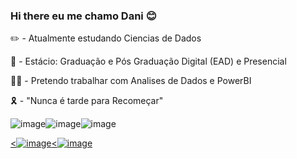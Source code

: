 ### Hi there  eu me chamo Dani  😊

✏️ - Atualmente estudando Ciencias de Dados

🏢  - Estácio: Graduação e Pós Graduação Digital (EAD) e Presencial

🏌️‍♀️ - Pretendo trabalhar com Analises de Dados e PowerBI

🎗️ - "Nunca é tarde para Recomeçar"

![image](https://user-images.githubusercontent.com/119628543/214919208-485f2150-de3e-4476-9990-562e2d48aa89.png)![image](https://user-images.githubusercontent.com/119628543/214919647-1bc87092-eeb7-47ec-b0d5-c6f6847695e3.png)![image](https://user-images.githubusercontent.com/119628543/214919825-6af6027a-bb56-4e86-a327-1c0bfa438257.png)

<a href = "mailto:danielagonzalez.analises@gmail.com"><![image](https://user-images.githubusercontent.com/119628543/214921830-a3e52bc6-b9b5-4f19-9cff-332b63e799a7.png)<a href = "https://www.linkedin.com/in/daniela-gonzalez-98a81790/"><![image](https://user-images.githubusercontent.com/119628543/214921973-e9aacf54-f379-48b8-aee3-43cbeac6b2ef.png)
